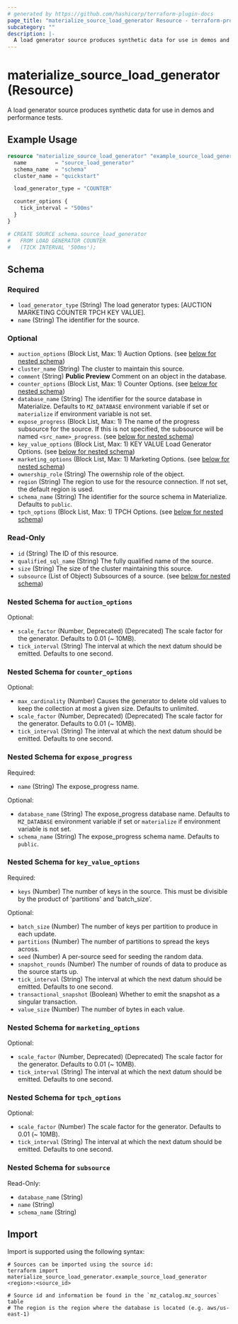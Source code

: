 ```yaml
---
# generated by https://github.com/hashicorp/terraform-plugin-docs
page_title: "materialize_source_load_generator Resource - terraform-provider-materialize"
subcategory: ""
description: |-
  A load generator source produces synthetic data for use in demos and performance tests.
---
```


# materialize_source_load_generator (Resource)

A load generator source produces synthetic data for use in demos and performance tests.

## Example Usage

```terraform
resource "materialize_source_load_generator" "example_source_load_generator" {
  name         = "source_load_generator"
  schema_name  = "schema"
  cluster_name = "quickstart"

  load_generator_type = "COUNTER"

  counter_options {
    tick_interval = "500ms"
  }
}

# CREATE SOURCE schema.source_load_generator
#   FROM LOAD GENERATOR COUNTER
#   (TICK INTERVAL '500ms');
```

<!-- schema generated by tfplugindocs -->
## Schema

### Required

- `load_generator_type` (String) The load generator types: [AUCTION MARKETING COUNTER TPCH KEY VALUE].
- `name` (String) The identifier for the source.

### Optional

- `auction_options` (Block List, Max: 1) Auction Options. (see [below for nested schema](#nestedblock--auction_options))
- `cluster_name` (String) The cluster to maintain this source.
- `comment` (String) **Public Preview** Comment on an object in the database.
- `counter_options` (Block List, Max: 1) Counter Options. (see [below for nested schema](#nestedblock--counter_options))
- `database_name` (String) The identifier for the source database in Materialize. Defaults to `MZ_DATABASE` environment variable if set or `materialize` if environment variable is not set.
- `expose_progress` (Block List, Max: 1) The name of the progress subsource for the source. If this is not specified, the subsource will be named `<src_name>_progress`. (see [below for nested schema](#nestedblock--expose_progress))
- `key_value_options` (Block List, Max: 1) KEY VALUE Load Generator Options. (see [below for nested schema](#nestedblock--key_value_options))
- `marketing_options` (Block List, Max: 1) Marketing Options. (see [below for nested schema](#nestedblock--marketing_options))
- `ownership_role` (String) The owernship role of the object.
- `region` (String) The region to use for the resource connection. If not set, the default region is used.
- `schema_name` (String) The identifier for the source schema in Materialize. Defaults to `public`.
- `tpch_options` (Block List, Max: 1) TPCH Options. (see [below for nested schema](#nestedblock--tpch_options))

### Read-Only

- `id` (String) The ID of this resource.
- `qualified_sql_name` (String) The fully qualified name of the source.
- `size` (String) The size of the cluster maintaining this source.
- `subsource` (List of Object) Subsources of a source. (see [below for nested schema](#nestedatt--subsource))

<a id="nestedblock--auction_options"></a>
### Nested Schema for `auction_options`

Optional:

- `scale_factor` (Number, Deprecated) (Deprecated) The scale factor for the generator. Defaults to 0.01 (~ 10MB).
- `tick_interval` (String) The interval at which the next datum should be emitted. Defaults to one second.


<a id="nestedblock--counter_options"></a>
### Nested Schema for `counter_options`

Optional:

- `max_cardinality` (Number) Causes the generator to delete old values to keep the collection at most a given size. Defaults to unlimited.
- `scale_factor` (Number, Deprecated) (Deprecated) The scale factor for the generator. Defaults to 0.01 (~ 10MB).
- `tick_interval` (String) The interval at which the next datum should be emitted. Defaults to one second.


<a id="nestedblock--expose_progress"></a>
### Nested Schema for `expose_progress`

Required:

- `name` (String) The expose_progress name.

Optional:

- `database_name` (String) The expose_progress database name. Defaults to `MZ_DATABASE` environment variable if set or `materialize` if environment variable is not set.
- `schema_name` (String) The expose_progress schema name. Defaults to `public`.


<a id="nestedblock--key_value_options"></a>
### Nested Schema for `key_value_options`

Required:

- `keys` (Number) The number of keys in the source. This must be divisible by the product of 'partitions' and 'batch_size'.

Optional:

- `batch_size` (Number) The number of keys per partition to produce in each update.
- `partitions` (Number) The number of partitions to spread the keys across.
- `seed` (Number) A per-source seed for seeding the random data.
- `snapshot_rounds` (Number) The number of rounds of data to produce as the source starts up.
- `tick_interval` (String) The interval at which the next datum should be emitted. Defaults to one second.
- `transactional_snapshot` (Boolean) Whether to emit the snapshot as a singular transaction.
- `value_size` (Number) The number of bytes in each value.


<a id="nestedblock--marketing_options"></a>
### Nested Schema for `marketing_options`

Optional:

- `scale_factor` (Number, Deprecated) (Deprecated) The scale factor for the generator. Defaults to 0.01 (~ 10MB).
- `tick_interval` (String) The interval at which the next datum should be emitted. Defaults to one second.


<a id="nestedblock--tpch_options"></a>
### Nested Schema for `tpch_options`

Optional:

- `scale_factor` (Number) The scale factor for the generator. Defaults to 0.01 (~ 10MB).
- `tick_interval` (String) The interval at which the next datum should be emitted. Defaults to one second.


<a id="nestedatt--subsource"></a>
### Nested Schema for `subsource`

Read-Only:

- `database_name` (String)
- `name` (String)
- `schema_name` (String)

## Import

Import is supported using the following syntax:

```shell
# Sources can be imported using the source id:
terraform import materialize_source_load_generator.example_source_load_generator <region>:<source_id>

# Source id and information be found in the `mz_catalog.mz_sources` table
# The region is the region where the database is located (e.g. aws/us-east-1)
```
